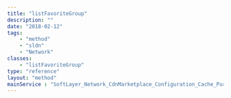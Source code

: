```yaml
---
title: "listFavoriteGroup"
description: ""
date: "2018-02-12"
tags:
    - "method"
    - "sldn"
    - "Network"
classes:
    - "listFavoriteGroup"
type: "reference"
layout: "method"
mainService : "SoftLayer_Network_CdnMarketplace_Configuration_Cache_PurgeGroup"
---
```

